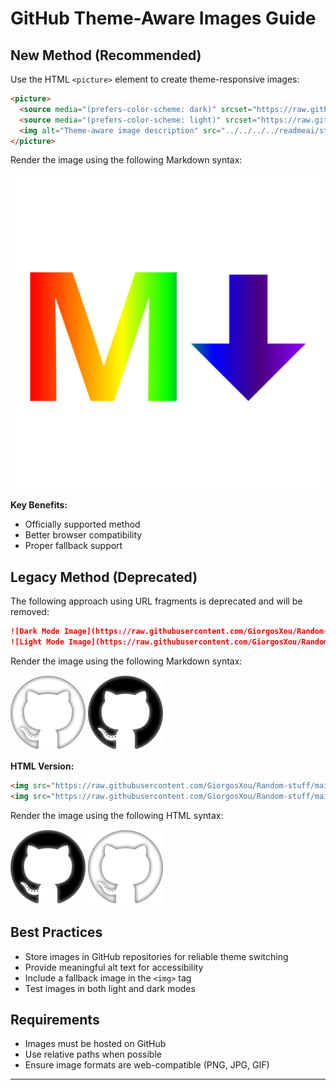 # GitHub Theme-Aware Images Guide

## New Method (Recommended)

Use the HTML `<picture>` element to create theme-responsive images:

```html
<picture>
  <source media="(prefers-color-scheme: dark)" srcset="https://raw.githubusercontent.com/GiorgosXou/Random-stuff/main/Programming/StackOverflow/Answers/70200610_11465149/w.png">
  <source media="(prefers-color-scheme: light)" srcset="https://raw.githubusercontent.com/GiorgosXou/Random-stuff/main/Programming/StackOverflow/Answers/70200610_11465149/b.png">
  <img alt="Theme-aware image description" src="../../../../readmeai/static/logos/rainbow.svg">
</picture>
```

Render the image using the following Markdown syntax:

<picture>
  <source media="(prefers-color-scheme: dark)" srcset="https://raw.githubusercontent.com/GiorgosXou/Random-stuff/main/Programming/StackOverflow/Answers/70200610_11465149/w.png">
  <source media="(prefers-color-scheme: light)" srcset="https://raw.githubusercontent.com/GiorgosXou/Random-stuff/main/Programming/StackOverflow/Answers/70200610_11465149/b.png">
  <img alt="Theme-aware image description" src="../../../../readmeai/assets/logos/rainbow.svg">
</picture>

**Key Benefits:**
- Officially supported method
- Better browser compatibility
- Proper fallback support

## Legacy Method (Deprecated)

The following approach using URL fragments is deprecated and will be removed:

```markdown
![Dark Mode Image](https://raw.githubusercontent.com/GiorgosXou/Random-stuff/main/Programming/StackOverflow/Answers/70200610_11465149/w.png#gh-dark-mode-only)
![Light Mode Image](https://raw.githubusercontent.com/GiorgosXou/Random-stuff/main/Programming/StackOverflow/Answers/70200610_11465149/b.png#gh-light-mode-only)
```

Render the image using the following Markdown syntax:

![Dark Mode Image](https://raw.githubusercontent.com/GiorgosXou/Random-stuff/main/Programming/StackOverflow/Answers/70200610_11465149/w.png#gh-dark-mode-only)
![Light Mode Image](https://raw.githubusercontent.com/GiorgosXou/Random-stuff/main/Programming/StackOverflow/Answers/70200610_11465149/b.png#gh-light-mode-only)

**HTML Version:**

```html
<img src="https://raw.githubusercontent.com/GiorgosXou/Random-stuff/main/Programming/StackOverflow/Answers/70200610_11465149/b.png#gh-light-mode-only">
<img src="https://raw.githubusercontent.com/GiorgosXou/Random-stuff/main/Programming/StackOverflow/Answers/70200610_11465149/w.png#gh-dark-mode-only">
```

Render the image using the following HTML syntax:

<img src="https://raw.githubusercontent.com/GiorgosXou/Random-stuff/main/Programming/StackOverflow/Answers/70200610_11465149/b.png#gh-light-mode-only">
<img src="https://raw.githubusercontent.com/GiorgosXou/Random-stuff/main/Programming/StackOverflow/Answers/70200610_11465149/w.png#gh-dark-mode-only">

## Best Practices

- Store images in GitHub repositories for reliable theme switching
- Provide meaningful alt text for accessibility
- Include a fallback image in the `<img>` tag
- Test images in both light and dark modes

## Requirements

- Images must be hosted on GitHub
- Use relative paths when possible
- Ensure image formats are web-compatible (PNG, JPG, GIF)

---
